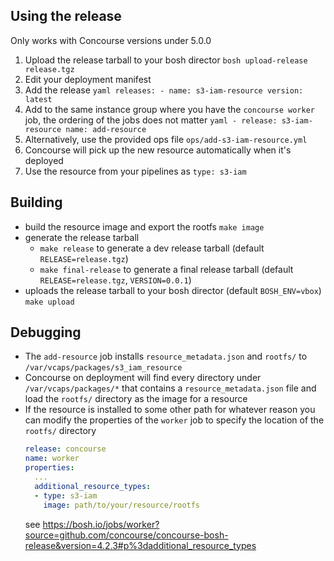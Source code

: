 ## Using the release
Only works with Concourse versions under 5.0.0

1. Upload the release tarball to your bosh director 
  `bosh upload-release release.tgz`
1. Edit your deployment manifest
  1. Add the release
    ```yaml
    releases:
    - name: s3-iam-resource
      version: latest
    ```
  1. Add to the same instance group where you have the `concourse worker` job, the ordering of the jobs does not matter
    ```yaml
    - release: s3-iam-resource
      name: add-resource
    ```
1. Alternatively, use the provided ops file `ops/add-s3-iam-resource.yml`
1. Concourse will pick up the new resource automatically when it's deployed
1. Use the resource from your pipelines as `type: s3-iam`


## Building
- build the resource image and export the rootfs
  `make image`
- generate the release tarball
  - `make release` to generate a dev release tarball (default `RELEASE=release.tgz`)
  - `make final-release` to generate a final release tarball (default `RELEASE=release.tgz`, `VERSION=0.0.1`)
- uploads the release tarball to your bosh director (default `BOSH_ENV=vbox`)
  `make upload`


## Debugging
- The `add-resource` job installs `resource_metadata.json` and `rootfs/` to `/var/vcaps/packages/s3_iam_resource`
- Concourse on deployment will find every directory under `/var/vcaps/packages/*` that contains a `resource_metadata.json` file and load the `rootfs/` directory as the image for a resource
- If the resource is installed to some other path for whatever reason you can modify the properties of the `worker` job to specify the location of the `rootfs/` directory
  ```yaml
  release: concourse
  name: worker
  properties:
    ...
    additional_resource_types:
    - type: s3-iam
      image: path/to/your/resource/rootfs
  ```
  see https://bosh.io/jobs/worker?source=github.com/concourse/concourse-bosh-release&version=4.2.3#p%3dadditional_resource_types
